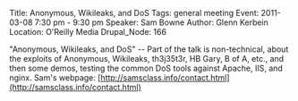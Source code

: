 Title: Anonymous, Wikileaks, and DoS
Tags: general meeting
Event: 2011-03-08 7:30 pm - 9:30 pm
Speaker: Sam Bowne
Author: Glenn Kerbein
Location: O'Reilly Media
Drupal_Node: 166

"Anonymous, Wikileaks, and DoS" -- Part of the talk is non-technical, about the exploits of Anonymous, Wikileaks, th3j35t3r, HB
Gary, B of A, etc., and then some demos, testing the common DoS tools against Apache, IIS, and nginx. Sam's webpage: [http://samsclass.info/contact.html](http://samsclass.info/contact.html)
